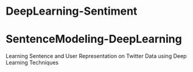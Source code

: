 # DeepLearning-Sentiment

# SentenceModeling-DeepLearning

Learning Sentence and User Representation on Twitter Data using Deep Learning Techniques

